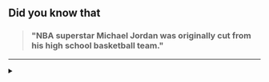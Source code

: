 ## Did you know that

<h3>
  <blockquote>
<!--START_SECTION:debris-->                                                                                        
"NBA superstar Michael Jordan was originally cut from his high school basketball team."
<!--END_SECTION:debris-->
  </blockquote>
</h3>

-----

<details>
  <summary></summary>

<img src="https://github-readme-stats.vercel.app/api?show_icons=true&hide=issues&username=ekickx"> <img src="https://github-readme-stats.vercel.app/api/top-langs/?layout=compact&username=ekickx">

</details>
